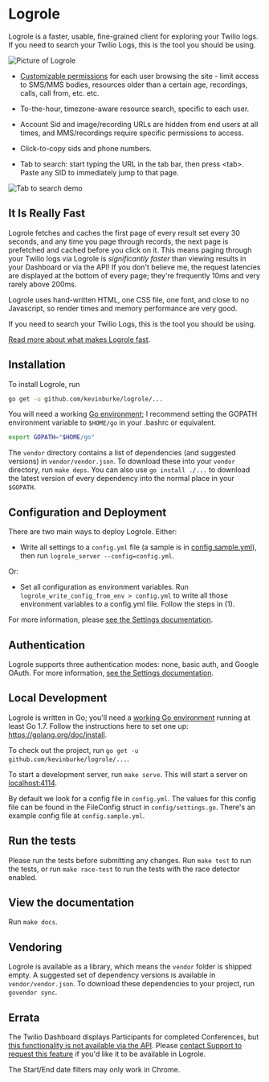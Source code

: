 # Logrole

Logrole is a faster, usable, fine-grained client for exploring your Twilio
logs. If you need to search your Twilio Logs, this is the tool you should be
using.

<img alt="Picture of Logrole" src="https://kev.inburke.com/rawblog/images/logrole.png" />

- [Customizable permissions][user-settings] for each user browsing the site -
limit access to SMS/MMS bodies, resources older than a certain age, recordings,
calls, call from, etc. etc.

- To-the-hour, timezone-aware resource search, specific to each user.

- Account Sid and image/recording URLs are hidden from end users at all times,
  and MMS/recordings require specific permissions to access.

- Click-to-copy sids and phone numbers.

- Tab to search: start typing the URL in the tab bar, then press &lt;tab&gt;.
  Paste any SID to immediately jump to that page.

<img alt="Tab to search demo" src="https://thumbs.gfycat.com/BarrenColorlessJackrabbit-size_restricted.gif" />

[user-settings]: https://godoc.org/github.com/kevinburke/logrole/config#UserSettings

## It Is Really Fast

Logrole fetches and caches the first page of every result set every 30 seconds,
and any time you page through records, the next page is prefetched and cached
before you click on it. This means paging through your Twilio logs via Logrole
is *significantly faster* than viewing results in your Dashboard or via the
API! If you don't believe me, the request latencies are displayed at the bottom
of every page; they're frequently 10ms and very rarely above 200ms.

Logrole uses hand-written HTML, one CSS file, one font, and close to no
Javascript, so render times and memory performance are very good.

If you need to search your Twilio Logs, this is the tool you should be using.

[Read more about what makes Logrole fast][blog-post].

[blog-post]: https://kev.inburke.com/kevin/logrole-api-client-speed/

## Installation

To install Logrole, run

```bash
go get -u github.com/kevinburke/logrole/...
```

You will need a working [Go environment][go-env]; I recommend setting the
GOPATH environment variable to `$HOME/go` in your .bashrc or equivalent.

```bash
export GOPATH="$HOME/go"
```

The `vendor` directory contains a list of dependencies (and suggested versions)
in `vendor/vendor.json`. To download these into your `vendor` directory, run
`make deps`. You can also use `go install ./...` to download the latest version
of every dependency into the normal place in your `$GOPATH`.

## Configuration and Deployment

There are two main ways to deploy Logrole. Either:

- Write all settings to a `config.yml` file (a sample is in
[config.sample.yml][config-sample]), then run `logrole_server
--config=config.yml`.

Or:

- Set all configuration as environment variables. Run
`logrole_write_config_from_env > config.yml` to write all those environment
variables to a config.yml file. Follow the steps in (1).

For more information, please [see the Settings documentation][settings-docs].

[settings-docs]: https://github.com/kevinburke/logrole/blob/master/docs/settings.md
[config-sample]: https://github.com/kevinburke/logrole/blob/master/config.sample.yml

## Authentication

Logrole supports three authentication modes: none, basic auth,
and Google OAuth. For more information, [see the Settings
documentation][settings-auth-docs].

[settings-auth-docs]: https://github.com/kevinburke/logrole/blob/master/docs/settings.md#authentication

## Local Development

Logrole is written in Go; you'll need a [working Go environment][go-env]
running at least Go 1.7. Follow the instructions here to set one up:
https://golang.org/doc/install.

[go-env]: https://golang.org/doc/install

To check out the project, run `go get -u github.com/kevinburke/logrole/...`.

To start a development server, run `make serve`. This will start a server on
[localhost:4114](http://localhost:4114).

By default we look for a config file in `config.yml`. The values for this
config file can be found in the FileConfig struct in `config/settings.go`.
There's an example config file at `config.sample.yml`.

## Run the tests

Please run the tests before submitting any changes. Run `make test` to run the
tests, or run `make race-test` to run the tests with the race detector enabled.

## View the documentation

Run `make docs`.

## Vendoring

Logrole is available as a library, which means the `vendor` folder is
shipped empty. A suggested set of dependency versions is available in
`vendor/vendor.json`. To download these dependencies to your project, run
`govendor sync`.

## Errata

The Twilio Dashboard displays Participants for completed Conferences, but [this
functionality is not available via the API][issue-4]. Please [contact Support
to request this feature][support] if you'd like it to be available in Logrole.

The Start/End date filters may only work in Chrome.

[support]: mailto:help@twilio.com
[issue-4]: https://github.com/kevinburke/logrole/issues/4
